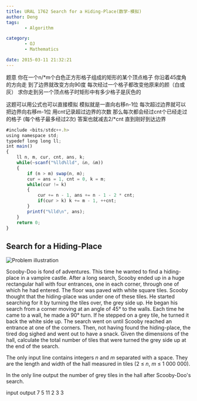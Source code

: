 ```yaml
---
title: URAL 1762 Search for a Hiding-Place(数学·模拟)
author: Deng
tags: 
       - Algorithm

category: 
       - OJ
       - Mathematics

date: 2015-03-11 21:32:21
---
```

题意 你在一个n/*m个白色正方形格子组成的矩形的某个顶点格子 你沿着45度角的方向走 到了边界就改变方向90度 每次经过一个格子都改变他原来的颜（白或灰） 求你走到另一个顶点格子时矩形中有多少格子是灰色的

这题可以用公式也可以直接模拟 模拟就是一直向右移n-1位 每次超过边界就可以把边界向右移m-1位 用cnt记录超过边界的次数 那么每次都会经过cnt个已经走过的格子 (每个格子最多经过2次) 答案也就减去2/*cnt 直到刚好到达边界

```js 
#include <bits/stdc++.h>
using namespace std;
typedef long long ll;
int main()
{
    ll n, m, cur, cnt, ans, k;
    while(~scanf("%lld%lld", &n, &m))
    {
        if (n > m) swap(n, m);
        cur = ans = 1, cnt = 0, k = m;
        while(cur != k)
        {
            cur += n - 1, ans += n - 1 - 2 * cnt;
            if(cur > k) k += m - 1, ++cnt;
        }
        printf("%lld\n", ans);
    }
    return 0;
}
```

## Search for a Hiding-Place

![Problem illustration](../images/-image-get.aspx-76e9e33b-e7d0-476b-b059-544383bb9e8d.png)

Scooby-Doo is fond of adventures. This time he wanted to find a hiding-place in a vampire castle. After a long search, Scooby ended up in a huge rectangular hall with four entrances, one in each corner, through one of which he had entered. The floor was paved with white square tiles. Scooby thought that the hiding-place was under one of these tiles. He started searching for it by turning the tiles over, the grey side up. He began his search from a corner moving at an angle of 45° to the walls. Each time he came to a wall, he made a 90° turn. If he stepped on a grey tile, he turned it back the white side up. The search went on until Scooby reached an entrance at one of the corners. Then, not having found the hiding-place, the tired dog sighed and went out to have a snack.
Given the dimensions of the hall, calculate the total number of tiles that were turned the grey side up at the end of the search.

The only input line contains integers *n* and *m* separated with a space. They are the length and width of the hall measured in tiles (2 ≤ *n*, *m* ≤ 1 000 000).

In the only line output the number of grey tiles in the hall after Scooby-Doo's search.

input output 7 5 11 2 3 3
